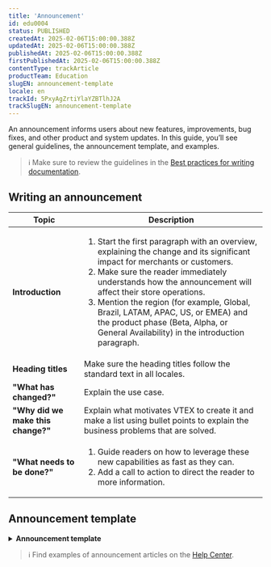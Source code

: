 ```yaml
---
title: 'Announcement'
id: edu0004
status: PUBLISHED
createdAt: 2025-02-06T15:00:00.388Z
updatedAt: 2025-02-06T15:00:00.388Z
publishedAt: 2025-02-06T15:00:00.388Z
firstPublishedAt: 2025-02-06T15:00:00.388Z
contentType: trackArticle
productTeam: Education
slugEN: announcement-template
locale: en
trackId: 5PxyAgZrtiYlaYZBTlhJ2A
trackSlugEN: announcement-template
---
```


An announcement informs users about new features, improvements, bug fixes, and other product and system updates.
In this guide, you’ll see general guidelines, the announcement template, and examples.

> ℹ️ Make sure to review the guidelines in the [Best practices for writing documentation](LINK).

## Writing an announcement

| **Topic** | **Description** |
| --------- | --------------- |
| **Introduction** | <ol><li>Start the first paragraph with an overview, explaining the change and its significant impact for merchants or customers.</li><li>Make sure the reader immediately understands how the announcement will affect their store operations.</li><li>Mention the region (for example, Global, Brazil, LATAM, APAC, US, or EMEA) and the product phase (Beta, Alpha, or General Availability) in the introduction paragraph.</li></ol> |
| **Heading titles** | Make sure the heading titles follow the standard text in all locales. |
| **"What has changed?"** | Explain the use case. |
| **"Why did we make this change?"** | Explain what motivates VTEX to create it and make a list using bullet points to explain the business problems that are solved. |
| **"What needs to be done?"** | <ol><li>Guide readers on how to leverage these new capabilities as fast as they can.</li><li>Add a call to action to direct the reader to more information.</li></ol> |

## Announcement template

<details>
<summary><b>Announcement template</b></summary>

```md
# Feature name + benefit
 
We created/modified this feature to <insert the key benefit> so you can <job to be done>. It's available in <, Alpha, Beta, for a specific country, or for all users (general availability)>.

## What has changed?

Previously, you had to <how the user used to solve the problem>. Now, you have this <new button/screen> where you can <benefit>.

## Why did we make this change?

In order to <facilitate your job to be done>, we developed <subject>. This is available for <specific or general users?> in <the name of the module>. The key benefits are:

- Key benefit 1
- Key benefit 2
- Key benefit 3

## What needs to be done?
To <use this new resource> you have to <install something or adjust a configuration or go to a menu.>

To learn more <about the feature/module/product>, see <the article/track>.
```

</details>

> ℹ Find examples of announcement articles on the [Help Center](https://help.vtex.com/en/announcements).
